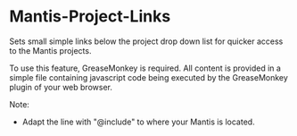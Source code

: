# Mantis-Project-Links
Sets small simple links below the project drop down list for quicker access to the Mantis projects.

To use this feature, GreaseMonkey is required.
All content is provided in a simple file containing javascript code being executed by the GreaseMonkey plugin of your web browser.

Note: 
* Adapt the line with "@include" to where your Mantis is located.
